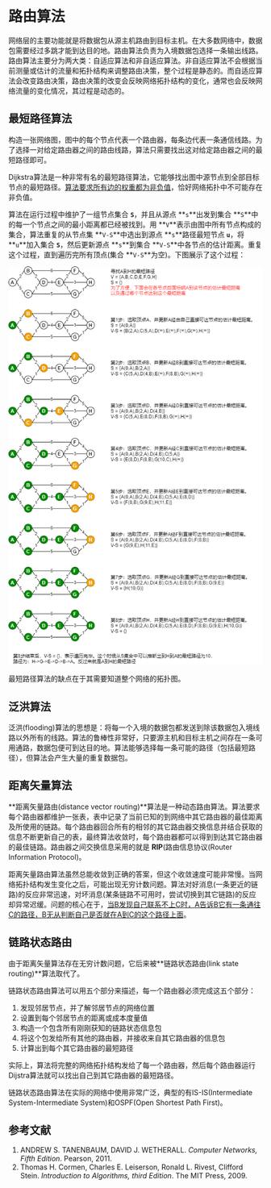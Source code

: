 # 路由算法
网络层的主要功能就是将数据包从源主机路由到目标主机。在大多数网络中，数据包需要经过多跳才能到达目的地。路由算法负责为入境数据包选择一条输出线路。路由算法主要分为两大类：自适应算法和非自适应算法。非自适应算法不会根据当前测量或估计的流量和拓扑结构来调整路由决策，整个过程是静态的。而自适应算法会改变路由决策，路由决策的改变会反映网络拓扑结构的变化，通常也会反映网络流量的变化情况，其过程是动态的。

## 最短路径算法
构造一张网络图，图中的每个节点代表一个路由器，每条边代表一条通信线路。为了选择一对给定路由器之间的路由线路，算法只需要找出这对给定路由器之间的最短路径即可。

Dijkstra算法是一种非常有名的最短路径算法，它能够找出图中源节点到全部目标节点的最短路径。<u>算法要求所有边的权重都为非负值</u>，恰好网络拓扑中不可能存在非负值。

算法在运行过程中维护了一组节点集合 **`S`**，并且从源点 **`s`**出发到集合 **`S`**中的每一个节点之间的最小距离都已经被找到。用 **`V`**表示由图中所有节点构成的集合，算法重复的从节点集 **`V-S`**中选出到源点 **`s`**路径最短节点 **`u`**，将 **`u`**加入集合 **`S`**，然后更新源点 **`s`**到集合 **`V-S`**中各节点的估计距离。重复这个过程，直到遍历完所有顶点(集合 **`V-S`**为空)。下图展示了这个过程：

![The execution of Dijkstra's algorithm](images/the-execution-of-dijstra's-algorithm.png)

最短路径算法的缺点在于其需要知道整个网络的拓扑图。

## 泛洪算法
泛洪(flooding)算法的思想是：将每一个入境的数据包都发送到除该数据包入境线路以外所有的线路。算法的鲁棒性非常好，只要源主机和目标主机之间存在一条可用通路，数据包便可到达目的地。算法能够选择每一条可能的路径（包括最短路径），但算法会产生大量的重复数据包。

## 距离矢量算法
**距离矢量路由(distance vector routing)**算法是一种动态路由算法。算法要求每个路由器都维护一张表，表中记录了当前已知的到网络中其它路由器的最佳距离及所使用的链路。每个路由器回合所有的相邻的其它路由器交换信息并结合获取的信息不断更新自己的表，最终算法收敛时，每个路由器都可以得到到达其它路由器的最佳链路。路由器之间交换信息采用的就是 **RIP**(路由信息协议(Router Information Protocol)。

距离矢量路由算法虽然总能收敛到正确的答案，但这个收敛速度可能非常慢。当网络拓扑结构发生变化之后，可能出现无穷计数问题。算法对好消息(一条更近的链路)的反应非常迅速，对坏消息(某条链路不可用时，尝试切换到其它链路)的反应却异常迟缓。问题的核心在于，<u>当B发现自己联系不上C时，A告诉B它有一条通往C的路径，B无从判断自己是否就在A到C的这个路径上面</u>。

## 链路状态路由
由于距离矢量算法存在无穷计数问题，它后来被**链路状态路由(link state routing)**算法取代了。

链路状态路由算法可以用五个部分来描述，每一个路由器必须完成这五个部分：
1. 发现邻居节点，并了解邻居节点的网络位置
2. 设置到每个邻居节点的距离或成本度量值
3. 构造一个包含所有刚刚获知的链路状态信息包
4. 将这个包发给所有其他的路由器，并接收来自其它路由器的信息包
5. 计算出到每个其它路由器的最短路径

实际上，算法将完整的网络拓扑结构发给了每一个路由器，然后每个路由器运行Dijstra算法就可以找出自己到其它路由器的最短路径。

链路状态路由算法在实际的网络中使用非常广泛，典型的有IS-IS(Intermediate System-Intermediate System)和OSPF(Open Shortest Path First)。

## 参考文献
1. ANDREW S. TANENBAUM, DAVID J. WETHERALL. <i>Computer Networks, Fifth Edition</i>. Pearson, 2011.
2. Thomas H. Cormen, Charles E. Leiserson, Ronald L. Rivest, Clifford Stein. <i>Introduction to Algorithms, third Edition</i>. The MIT Press, 2009.